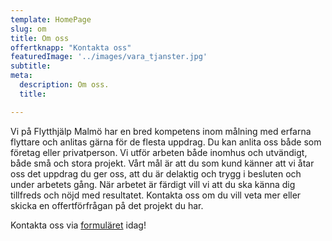 ```yaml
---
template: HomePage
slug: om
title: Om oss
offertknapp: "Kontakta oss"
featuredImage: '../images/vara_tjanster.jpg'
subtitle: 
meta:
  description: Om oss.
  title: 

---
```

Vi på Flytthjälp Malmö har en bred kompetens inom målning med erfarna flyttare och anlitas gärna för de flesta uppdrag. Du kan anlita oss både som företag eller privatperson. Vi utför arbeten både inomhus och utvändigt, både små och stora projekt. Vårt mål är att du som kund känner att vi åtar oss det uppdrag du ger oss, att du är delaktig och trygg i besluten och under arbetets gång. När arbetet är färdigt vill vi att du ska känna dig tillfreds och nöjd med resultatet. 
Kontakta oss om du vill veta mer eller skicka en offertförfrågan på det projekt du har. 


Kontakta oss via [formuläret](/offert) idag!
